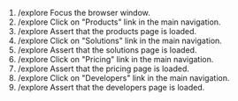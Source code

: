 1. /explore Focus the browser window.
2. /explore Click on "Products" link in the main navigation.
3. /explore Assert that the products page is loaded.
4. /explore Click on "Solutions" link in the main navigation.
5. /explore Assert that the solutions page is loaded.
6. /explore Click on "Pricing" link in the main navigation.
7. /explore Assert that the pricing page is loaded.
8. /explore Click on "Developers" link in the main navigation.
9. /explore Assert that the developers page is loaded.